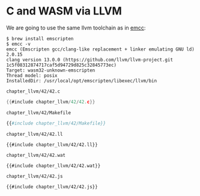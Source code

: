 # C and WASM via LLVM

We are going to use the same llvm toolchain as in [emcc](chapter_emcc.html):

```console
$ brew install emscripten
$ emcc -v
emcc (Emscripten gcc/clang-like replacement + linker emulating GNU ld) 2.0.15
clang version 13.0.0 (https://github.com/llvm/llvm-project.git 1c5f08312874717caf5d94729d825c32845773ec)
Target: wasm32-unknown-emscripten
Thread model: posix
InstalledDir: /usr/local/opt/emscripten/libexec/llvm/bin

```

`chapter_llvm/42/42.c`

```C
{{#include chapter_llvm/42/42.c}}
```

`chapter_llvm/42/Makefile`

```makefile
{{#include chapter_llvm/42/Makefile}}
```

`chapter_llvm/42/42.ll`

```
{{#include chapter_llvm/42/42.ll}}
```

`chapter_llvm/42/42.wat`

```
{{#include chapter_llvm/42/42.wat}}
```

`chapter_llvm/42/42.js`

```
{{#include chapter_llvm/42/42.js}}
```

<pre id="llvm_output"></pre>
<script src="chapter_llvm/42/42.js"></script>

